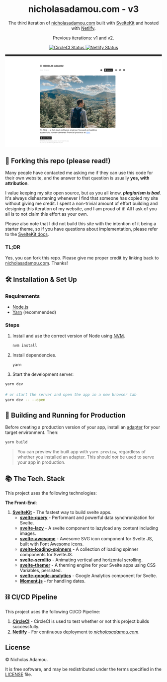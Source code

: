 <h1 align="center">
  nicholasadamou.com - v3
</h1>
<p align="center">
  The third iteration of <a href="https://nicholasadamou.com" target="_blank">nicholasadamou.com</a> built with <a href="https://kit.svelte.dev/" target="_blank">SvelteKit</a> and hosted with <a href="https://www.netlify.com/" target="_blank">Netlify</a>.
</p>
<p align="center">
  Previous iterations:
  <a href="https://github.com/nicholasadamou/v1" target="_blank">v1</a> and
  <a href="https://github.com/nicholasadamou/v2" target="_blank">v2</a>.
</p>
<p align="center">
  <a href="https://circleci.com/gh/nicholasadamou/nicholasadamou.com" target="_blank">
    <img src="https://circleci.com/gh/nicholasadamou/nicholasadamou.com.svg?style=svg" alt="CircleCI Status" />
  </a>
  <a href="https://app.netlify.com/sites/nicholasadamou/deploys" target="_blank">
    <img src="https://api.netlify.com/api/v1/badges/fedaa871-c59d-4923-9c65-f29330bf60da/deploy-status" alt="Netlify Status" />
  </a>
</p>

![demo](static/demo.png)

## 🚨 Forking this repo (please read!)

Many people have contacted me asking me if they can use this code for their own website, and the answer to that question is usually **yes, with attribution**.

I value keeping my site open source, but as you all know, _**plagiarism is bad**_. It's always disheartening whenever I find that someone has copied my site without giving me credit. I spent a non-trivial amount of effort building and designing this iteration of my website, and I am proud of it! All I ask of you all is to not claim this effort as your own.

Please also note that I did not build this site with the intention of it being a starter theme, so if you have questions about implementation, please refer to the [SvelteKit docs](https://kit.svelte.dev/docs).

### TL;DR

Yes, you can fork this repo. Please give me proper credit by linking back to [nicholasadamou.com](https://nicholasadamou.com). Thanks!

## 🛠 Installation & Set Up

### Requirements

- [Node.js](https://nodejs.org/en/)
- [Yarn](https://yarnpkg.com/en/) (recommended)

### Steps

1. Install and use the correct version of Node using [NVM](https://github.com/nvm-sh/nvm).

   ```sh
   nvm install
   ```

2. Install dependencies.

   ```sh
   yarn
   ```

3. Start the development server:

```bash
yarn dev

# or start the server and open the app in a new browser tab
yarn dev -- --open
```

## 🚀 Building and Running for Production

Before creating a production version of your app, install an [adapter](https://kit.svelte.dev/docs#adapters) for your target environment. Then:

```bash
yarn build
```

> You can preview the built app with `yarn preview`, regardless of whether you installed an adapter. This should _not_ be used to serve your app in production.

## 📚 The Tech. Stack

This project uses the following technologies:

**The Front-End**:

1. [**SvelteKit**](https://kit.svelte.dev/) - The fastest way to build svelte apps.
   - [**svelte-query**](https://sveltequery.vercel.app/) - Performant and powerful data synchronization for Svelte.
   - [**svelte-lazy**](https://github.com/leafOfTree/svelte-lazy) - A svelte component to lazyload any content including images.
   - [**svelte-awesome**](https://github.com/RobBrazier/svelte-awesome#more-advanced-cases) - Awesome SVG icon component for Svelte JS, built with Font Awesome icons.
   - [**svelte-loading-spinners**](https://github.com/Schum123/svelte-loading-spinners) - A collection of loading spinner components for SvelteJS.
   - [**svelte-scrollto**](https://github.com/langbamit/svelte-scrollto) - Animating vertical and horizontal scrolling.
   - [**svelte-themer**](https://github.com/josefaidt/svelte-themer) - A theming engine for your Svelte apps using CSS Variables, persisted.
   - [**svelte-google-analytics**](https://github.com/beyonk-adventures/svelte-google-analytics) - Google Analytics component for Svelte.
   - [**Moment.js**](https://momentjs.com/) - for handling dates.

## ⛓️ CI/CD Pipeline

This project uses the following CI/CD Pipeline:

1. [**CircleCI**](https://circleci.com/) - CircleCI is used to test whether or not this project builds successfully.
2. [**Netlify**](https://netlify.com/) - For continuous deployment to [_nicholasadamou.com_](https://nicholasadamou.com).

## License

© Nicholas Adamou.

It is free software, and may be redistributed under the terms specified in the [LICENSE] file.

[license]: LICENSE
